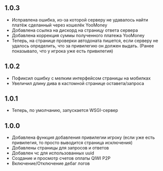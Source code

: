 ## 1.0.3
- Исправлена ошибка, из-за которой серверу не удавалось найти платёж сделанный через кошелёк YooMoney
- Добавлена ссылка на дискорд на страницу ответа сервера
- Добавлена коррекция суммы полученного платежа YooMoney
- Теперь, на странице проверки автодоната пишется, если серверу не удалось определить, что за привилегию он должен выдать. (Ранее показывало, что у игрока уже есть привилегия)

## 1.0.2
- Пофиксил ошибку с мелким интерфейсом страницы на мобилках
- Увеличил длину дива в кастомной странице оставета/запроса

## 1.0.1
- Теперь, по умолчанию, запускается WSGI-сервер

## 1.0.0
- Добавлена функция добавления привилегии игроку (если уже есть привилегия, то просто выводится страница исключения)
- Добавлены страницы для запросов и ответов
- Добавлен чс для использованных uuid
- Создание и просмотр счетов оплаты QIWI P2P
- Включение/Отключение дебаг логов